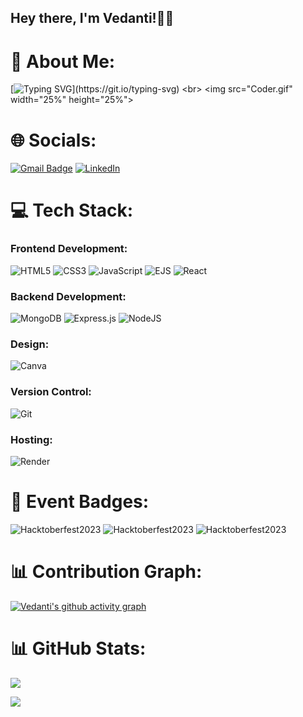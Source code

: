 ## Hey there, I'm Vedanti!👋🏻

# 💫 About Me:
[![Typing SVG](https://readme-typing-svg.demolab.com?font=Playpen&size=30&pause=1000&color=6ABBF7&width=1220&lines=Full-stack+developer+turning+ideas+into+interactive+web+experiences!)](https://git.io/typing-svg)
<br>
<img src="Coder.gif" width="25%" height="25%">

<!-- # 🎉 Hacktoberfest '23:
[![An image of @vedanti92's Holopin badges, which is a link to view their full Holopin profile](https://holopin.me/vedanti92)](https://holopin.io/@vedanti92) -->

# 🌐 Socials:
[![Gmail Badge](https://img.shields.io/badge/-vedanti.r.bagade@gmail.com-c14438?style=flat-square&logo=Gmail&logoColor=white&link=mailto:vedanti.r.bagade@gmail.com)](mailto:vedanti.r.bagade@gmail.com)
[![LinkedIn](https://img.shields.io/badge/LinkedIn-%230077B5.svg?logo=linkedin&logoColor=white)](https://linkedin.com/in/vedanti92) 

# 💻 Tech Stack:
### Frontend Development:
![HTML5](https://img.shields.io/badge/html5-%23E34F26.svg?style=for-the-badge&logo=html5&logoColor=white)
![CSS3](https://img.shields.io/badge/css3-%231572B6.svg?style=for-the-badge&logo=css3&logoColor=white)
![JavaScript](https://img.shields.io/badge/JavaScript-F7DF1E?style=for-the-badge&logo=javascript&logoColor=black)
![EJS](https://img.shields.io/badge/ejs-%23B4CA65.svg?style=for-the-badge&logo=ejs&logoColor=black)
![React](https://img.shields.io/badge/React-20232A?style=for-the-badge&logo=react&logoColor=61DAFB)
### Backend Development:
![MongoDB](https://img.shields.io/badge/MongoDB-%234ea94b.svg?style=for-the-badge&logo=mongodb&logoColor=white)
![Express.js](https://img.shields.io/badge/express.js-%23404d59.svg?style=for-the-badge&logo=express&logoColor=%2361DAFB)
![NodeJS](https://img.shields.io/badge/Node.js-43853D?style=for-the-badge&logo=node.js&logoColor=white)
<br>
<!-- ![Java](https://img.shields.io/badge/java-%23ED8B00.svg?style=for-the-badge&logo=openjdk&logoColor=white) -->
### Design:
![Canva](https://img.shields.io/badge/Canva-%2300C4CC.svg?style=for-the-badge&logo=Canva&logoColor=white)
<!-- ![Figma](https://img.shields.io/badge/figma-%23F24E1E.svg?style=for-the-badge&logo=figma&logoColor=white) -->
### Version Control:
![Git](https://img.shields.io/badge/git-%23F05033.svg?style=for-the-badge&logo=git&logoColor=white)
### Hosting:
![Render](https://img.shields.io/badge/Render-%46E3B7.svg?style=for-the-badge&logo=render&logoColor=white)

# 🌟 Event Badges:
![Hacktoberfest2023](https://ziadoua.github.io/m3-Markdown-Badges/badges/Hacktoberfest2023/hacktoberfest20231.svg)
![Hacktoberfest2023](https://ziadoua.github.io/m3-Markdown-Badges/badges/Hacktoberfest2023/hacktoberfest20232.svg)
![Hacktoberfest2023](https://ziadoua.github.io/m3-Markdown-Badges/badges/Hacktoberfest2023/hacktoberfest20233.svg)

# 📊 Contribution Graph:
[![Vedanti's github activity graph](https://github-readme-activity-graph.vercel.app/graph?username=vedanti92&bg_color=0f2d3d&color=1cadfb&line=1cadfb&point=1cadfb&area=true&hide_border=true)](https://github.com/vedanti92/github-readme-activity-graph)

# 📊 GitHub Stats:
![](https://github-readme-stats.vercel.app/api?username=vedanti92&theme=dark&hide_border=false&include_all_commits=true&count_private=true)<br/>
<!-- ![](https://github-readme-streak-stats.herokuapp.com/?user=vedanti92&theme=react&hide_border=false)<br/> -->
![](https://github-readme-stats.vercel.app/api/top-langs/?username=vedanti92&theme=react&hide_border=false&include_all_commits=false&count_private=false&layout=compact)

<!--
<a href="https://visitcount.itsvg.in">
  <img src="https://visitcount.itsvg.in/api?id=vedanti92&label=Profile%20Views&color=0&icon=0&pretty=false" />
</a>
-->
